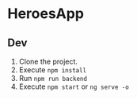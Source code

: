 # HeroesApp

## Dev

1. Clone the project.
2. Execute ```npm install```
3. Run ```npm run backend ```
4. Execute ```npm start``` or ```ng serve -o```